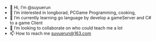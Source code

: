 - 👋 Hi, I’m @suyuerun
- 👀 I’m interested in longborad, PCGame Programming, cooking, 
- 🌱 I’m currently learning go language by develop a gameServer and C# to a game Client
- 💞️ I’m looking to collaborate on who could teach me a lot
- 📫 How to reach me suyuerun@163.com 

<!---
suyuerun/suyuerun is a ✨ special ✨ repository because its `README.md` (this file) appears on your GitHub profile.
You can click the Preview link to take a look at your changes.
--->
